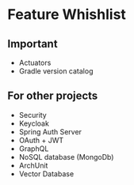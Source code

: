 # Feature Whishlist
## Important
* Actuators
* Gradle version catalog

## For other projects
* Security
* Keycloak
* Spring Auth Server
* OAuth + JWT
* GraphQL
* NoSQL database (MongoDb)
* ArchUnit
* Vector Database